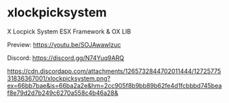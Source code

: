 # xlockpicksystem
X Locpick System ESX Framework &amp; OX LIB

Preview: https://youtu.be/SOJAwawlzuc

Discord: https://discord.gg/N74Yuq9ARQ

https://cdn.discordapp.com/attachments/1265732844702011444/1272577531836367001/xlockpicksystem.png?ex=66bb7bae&is=66ba2a2e&hm=2cc905f8b9bb89b62fe4d1fcbbbd745beaf8e79d2d7b249c6270a558c4b46a28&
